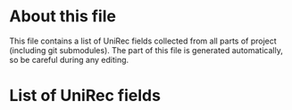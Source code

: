 # About this file
This file contains a list of UniRec fields collected from all parts of project (including git submodules).
The part of this file is generated automatically, so be careful during any editing.
# List of UniRec fields



